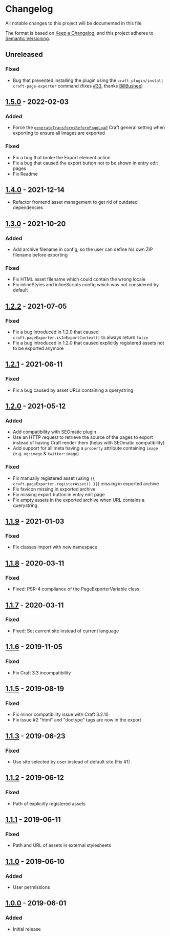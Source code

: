 # Changelog
All notable changes to this project will be documented in this file.

The format is based on [Keep a Changelog](https://keepachangelog.com/en/1.0.0/),
and this project adheres to [Semantic Versioning](https://semver.org/spec/v2.0.0.html).


## Unreleased
### Fixed
- Bug that prevented installing the plugin using the 
  `craft plugin/install craft-page-exporter` command (fixes [#33][], thanks [BillBushee][])


## [1.5.0] - 2022-02-03
### Added
- Force the [`generateTransformsBeforePageLoad`](https://craftcms.com/docs/3.x/config/config-settings.html#generatetransformsbeforepageload)
  Craft general setting when exporting to ensure all images are exported
### Fixed
- Fix a bug that broke the Export element action
- Fix a bug that caused the export button not to be shown in entry edit pages
- Fix Readme


## [1.4.0] - 2021-12-14
- Refactor frontend asset management to get rid of outdated dependencies


## [1.3.0] - 2021-10-20
### Added
- Add archive filename in config, so the user can define his own ZIP filename
  before exporting
### Fixed
- Fix HTML asset filename which could contain the wrong locale
- Fix inlineStyles and inlineScripts config which was not considered by default


## [1.2.2] - 2021-07-05
### Fixed
- Fix a bug introduced in 1.2.0 that caused
  `craft.pageExporter.isInExportContext()` to always return `false`
- Fix a bug introduced in 1.2.0 that caused explicitly registered assets not to
  be exported anymore


## [1.2.1] - 2021-06-11
### Fixed
- Fix a bug caused by asset URLs containing a querystring


## [1.2.0] - 2021-05-12
### Added
- Add compatibility with SEOmatic plugin
- Use an HTTP request to retrieve the source of the pages to export instead of
  having Craft render them (helps with SEOmatic compatibility)
- Add support for all meta having a `property` attribute containing `image`
  (e.g. `og:image` & `twitter:image`)
### Fixed
- Fix manually registered asset (using
  `{{ craft.pageExporter.registerAsset() }}`) missing in exported archive
- Fix favicon missing in exported archive
- Fix missing export button in entry edit page
- Fix empty assets in the exported archive when URL contains a querystring


## [1.1.9] - 2021-01-03
### Fixed
- Fix classes import with new namespace


## [1.1.8] - 2020-03-11
### Fixed
- Fixed: PSR-4 compliance of the PageExporterVariable class


## [1.1.7] - 2020-03-11
### Fixed
- Fixed: Set current site instead of current language


## [1.1.6] - 2019-11-05
### Fixed
- Fix Craft 3.3 incompatibility


## [1.1.5] - 2019-08-19
### Fixed
- Fix minor compatibility issue with Craft 3.2.10
- Fix issue #2 "html" and "doctype" tags are now in the export


## [1.1.3] - 2019-06-23
### Fixed
- Use site selected by user instead of default site (Fix #1)


## [1.1.2] - 2019-06-12
### Fixed
- Path of explicitly registered assets


## [1.1.1] - 2019-06-11
### Fixed
- Path and URL of assets in external stylesheets


## [1.1.0] - 2019-06-10
### Added
- User permissions


## [1.0.0] - 2019-06-01
### Added
- Initial release


[#33]: https://github.com/la-haute-societe/craft-page-exporter/issues/33
[BillBushee]: https://github.com/BillBushee
[1.0.0]: https://github.com/la-haute-societe/craft-page-exporter/releases/tag/1.0.0
[1.1.0]: https://github.com/la-haute-societe/craft-page-exporter/compare/1.0.0...1.1.0
[1.1.1]: https://github.com/la-haute-societe/craft-page-exporter/compare/1.1.0...1.1.1
[1.1.2]: https://github.com/la-haute-societe/craft-page-exporter/compare/1.1.1...1.1.2
[1.1.3]: https://github.com/la-haute-societe/craft-page-exporter/compare/1.1.2...1.1.3
[1.1.5]: https://github.com/la-haute-societe/craft-page-exporter/compare/1.1.3...1.1.5
[1.1.6]: https://github.com/la-haute-societe/craft-page-exporter/compare/1.1.5...1.1.6
[1.1.7]: https://github.com/la-haute-societe/craft-page-exporter/compare/1.1.6...1.1.7
[1.1.8]: https://github.com/la-haute-societe/craft-page-exporter/compare/1.1.7...1.1.8
[1.1.9]: https://github.com/la-haute-societe/craft-page-exporter/compare/1.1.8...1.1.9
[1.2.0]: https://github.com/la-haute-societe/craft-page-exporter/compare/1.1.9...1.2.0
[1.2.1]: https://github.com/la-haute-societe/craft-page-exporter/compare/1.2.0...1.2.1
[1.2.2]: https://github.com/la-haute-societe/craft-page-exporter/compare/1.2.1...1.2.2
[1.3.0]: https://github.com/la-haute-societe/craft-page-exporter/compare/1.2.2...1.3.0
[1.4.0]: https://github.com/la-haute-societe/craft-page-exporter/compare/1.3.0...1.4.0
[1.5.0]: https://github.com/la-haute-societe/craft-page-exporter/compare/1.4.0...1.5.0
